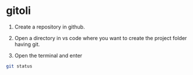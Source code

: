 # gitoli
1. Create a repository in github.

2. Open a directory in vs code where you want to create the project folder having git.

3. Open the terminal and enter
```bash
git status
```